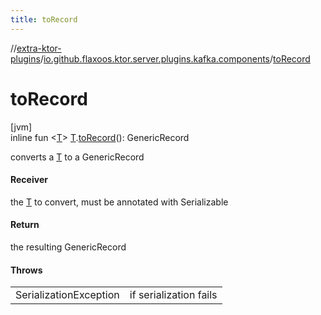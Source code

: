 ```yaml
---
title: toRecord
---
```

//[extra-ktor-plugins](../../index.md)/[io.github.flaxoos.ktor.server.plugins.kafka.components](index.md)/[toRecord](to-record.md)



# toRecord



[jvm]\
inline fun &lt;[T](to-record.md)&gt; [T](to-record.md).[toRecord](to-record.md)(): GenericRecord



converts a [T](to-record.md) to a GenericRecord



#### Receiver



the [T](to-record.md) to convert, must be annotated with Serializable



#### Return



the resulting GenericRecord



#### Throws


| | |
|---|---|
| SerializationException | if serialization fails |




